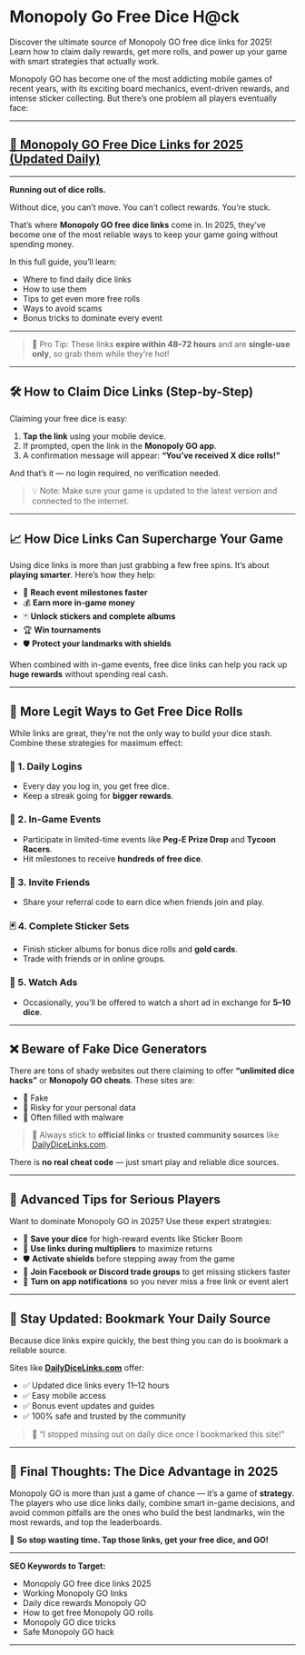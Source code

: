 # **Monopoly Go Free Dice H@ck**

Discover the ultimate source of Monopoly GO free dice links for 2025! Learn how to claim daily rewards, get more rolls, and power up your game with smart strategies that actually work.

Monopoly GO has become one of the most addicting mobile games of recent years, with its exciting board mechanics, event-driven rewards, and intense sticker collecting. But there’s one problem all players eventually face:  

---
## [🔗 Monopoly GO Free Dice Links for 2025 (Updated Daily)](https://lookerstudio.google.com/s/g4NalmqY2KI)
---


**Running out of dice rolls.**

Without dice, you can’t move. You can’t collect rewards. You’re stuck.

That’s where **Monopoly GO free dice links** come in. In 2025, they’ve become one of the most reliable ways to keep your game going without spending money.

In this full guide, you’ll learn:
- Where to find daily dice links  
- How to use them  
- Tips to get even more free rolls  
- Ways to avoid scams  
- Bonus tricks to dominate every event

---


> 🧠 Pro Tip: These links **expire within 48–72 hours** and are **single-use only**, so grab them while they’re hot!

---

## 🛠️ How to Claim Dice Links (Step-by-Step)

Claiming your free dice is easy:

1. **Tap the link** using your mobile device.
2. If prompted, open the link in the **Monopoly GO app**.
3. A confirmation message will appear: **“You’ve received X dice rolls!”**

And that’s it — no login required, no verification needed.

> 💡 Note: Make sure your game is updated to the latest version and connected to the internet.

---

## 📈 How Dice Links Can Supercharge Your Game

Using dice links is more than just grabbing a few free spins. It’s about **playing smarter**. Here’s how they help:

- 🚀 **Reach event milestones faster**
- 💰 **Earn more in-game money**
- 🃏 **Unlock stickers and complete albums**
- 🏆 **Win tournaments**
- 🛡️ **Protect your landmarks with shields**

When combined with in-game events, free dice links can help you rack up **huge rewards** without spending real cash.

---

## 🎯 More Legit Ways to Get Free Dice Rolls

While links are great, they’re not the only way to build your dice stash. Combine these strategies for maximum effect:

### 🔄 1. **Daily Logins**
- Every day you log in, you get free dice.
- Keep a streak going for **bigger rewards**.

### 🎉 2. **In-Game Events**
- Participate in limited-time events like **Peg-E Prize Drop** and **Tycoon Racers**.
- Hit milestones to receive **hundreds of free dice**.

### 👥 3. **Invite Friends**
- Share your referral code to earn dice when friends join and play.

### 🃏 4. **Complete Sticker Sets**
- Finish sticker albums for bonus dice rolls and **gold cards**.
- Trade with friends or in online groups.

### 🎥 5. **Watch Ads**
- Occasionally, you’ll be offered to watch a short ad in exchange for **5–10 dice**.

---

## ❌ Beware of Fake Dice Generators

There are tons of shady websites out there claiming to offer **“unlimited dice hacks”** or **Monopoly GO cheats**. These sites are:

- 🚫 Fake
- 🔐 Risky for your personal data
- 🛑 Often filled with malware

> 📌 Always stick to **official links** or **trusted community sources** like [DailyDiceLinks.com](https://dailydicelinks.com).

There is **no real cheat code** — just smart play and reliable dice sources.

---

## 🧠 Advanced Tips for Serious Players

Want to dominate Monopoly GO in 2025? Use these expert strategies:

- 🎯 **Save your dice** for high-reward events like Sticker Boom
- 📅 **Use links during multipliers** to maximize returns
- 🛡️ **Activate shields** before stepping away from the game
- 🤝 **Join Facebook or Discord trade groups** to get missing stickers faster
- 🔔 **Turn on app notifications** so you never miss a free link or event alert

---

## 📌 Stay Updated: Bookmark Your Daily Source

Because dice links expire quickly, the best thing you can do is bookmark a reliable source.

Sites like **[DailyDiceLinks.com](https://dailydicelinks.com)** offer:
- ✅ Updated dice links every 11–12 hours  
- ✅ Easy mobile access  
- ✅ Bonus event updates and guides  
- ✅ 100% safe and trusted by the community

> 💬 “I stopped missing out on daily dice once I bookmarked this site!”

---

## 🏁 Final Thoughts: The Dice Advantage in 2025

Monopoly GO is more than just a game of chance — it’s a game of **strategy**. The players who use dice links daily, combine smart in-game decisions, and avoid common pitfalls are the ones who build the best landmarks, win the most rewards, and top the leaderboards.

🎲 **So stop wasting time. Tap those links, get your free dice, and GO!**

---

**SEO Keywords to Target:**  
- Monopoly GO free dice links 2025  
- Working Monopoly GO links  
- Daily dice rewards Monopoly GO  
- How to get free Monopoly GO rolls  
- Monopoly GO dice tricks  
- Safe Monopoly GO hack  

---
